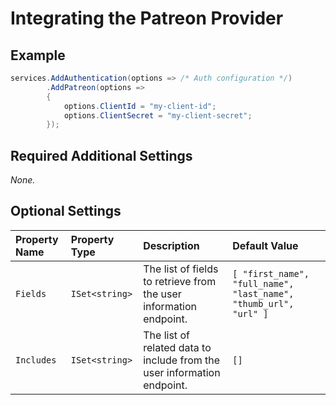 # Integrating the Patreon Provider

## Example

```csharp
services.AddAuthentication(options => /* Auth configuration */)
        .AddPatreon(options =>
        {
            options.ClientId = "my-client-id";
            options.ClientSecret = "my-client-secret";
        });
```

## Required Additional Settings

_None._

## Optional Settings

| Property Name | Property Type | Description | Default Value |
|:--|:--|:--|:--|
| `Fields` | `ISet<string>` | The list of fields to retrieve from the user information endpoint. | `[ "first_name", "full_name", "last_name", "thumb_url", "url" ]` |
| `Includes` | `ISet<string>` | The list of related data to include from the user information endpoint. | `[]` |
